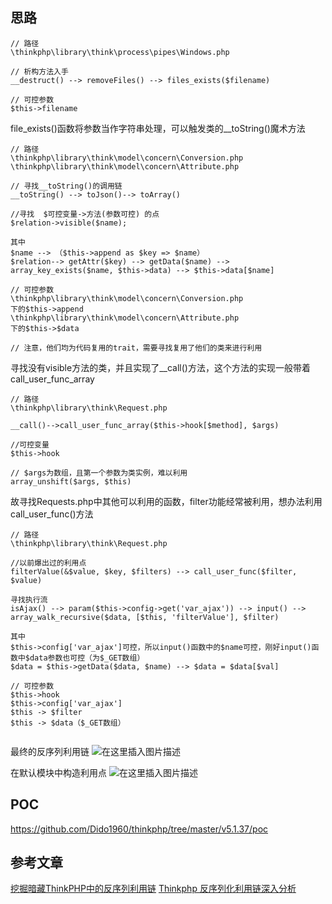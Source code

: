 ## 思路
```
// 路径
\thinkphp\library\think\process\pipes\Windows.php

// 析构方法入手
__destruct() --> removeFiles() --> files_exists($filename)

// 可控参数
$this->filename

```

file_exists()函数将参数当作字符串处理，可以触发类的__toString()魔术方法
```
// 路径
\thinkphp\library\think\model\concern\Conversion.php 
\thinkphp\library\think\model\concern\Attribute.php

// 寻找__toString()的调用链
__toString() --> toJson()--> toArray()

//寻找  $可控变量->方法(参数可控) 的点
$relation->visible($name);

其中
$name --> （$this->append as $key => $name）
$relation--> getAttr($key) --> getData($name) --> array_key_exists($name, $this->data) --> $this->data[$name]

// 可控参数 
\thinkphp\library\think\model\concern\Conversion.php
下的$this->append 
\thinkphp\library\think\model\concern\Attribute.php
下的$this->$data

// 注意，他们均为代码复用的trait，需要寻找复用了他们的类来进行利用
```

寻找没有visible方法的类，并且实现了__call()方法，这个方法的实现一般带着call_user_func_array

```
// 路径
\thinkphp\library\think\Request.php

__call()-->call_user_func_array($this->hook[$method], $args) 

//可控变量
$this->hook

// $args为数组，且第一个参数为类实例，难以利用
array_unshift($args, $this)
```

故寻找Requests.php中其他可以利用的函数，filter功能经常被利用，想办法利用call_user_func()方法

```
// 路径
\thinkphp\library\think\Request.php

//以前爆出过的利用点
filterValue(&$value, $key, $filters) --> call_user_func($filter, $value)

寻找执行流
isAjax() --> param($this->config->get('var_ajax')) --> input() --> array_walk_recursive($data, [$this, 'filterValue'], $filter)

其中
$this->config['var_ajax']可控，所以input()函数中的$name可控，刚好input()函数中$data参数也可控（为$_GET数组）
$data = $this->getData($data, $name) --> $data = $data[$val]
 
// 可控参数
$this->hook
$this->config['var_ajax']
$this -> $filter
$this -> $data（$_GET数组）
 
```

最终的反序列利用链
![在这里插入图片描述](https://img-blog.csdnimg.cn/2019092514002435.png?x-oss-process=image/watermark,type_ZmFuZ3poZW5naGVpdGk,shadow_10,text_aHR0cHM6Ly9ibG9nLmNzZG4ubmV0L3FxXzQxODA5ODk2,size_16,color_FFFFFF,t_70)

在默认模块中构造利用点
![在这里插入图片描述](https://img-blog.csdnimg.cn/20190925143232558.png?x-oss-process=image/watermark,type_ZmFuZ3poZW5naGVpdGk,shadow_10,text_aHR0cHM6Ly9ibG9nLmNzZG4ubmV0L3FxXzQxODA5ODk2,size_16,color_FFFFFF,t_70)

## POC
https://github.com/Dido1960/thinkphp/tree/master/v5.1.37/poc

## 参考文章
[挖掘暗藏ThinkPHP中的反序列利用链](https://blog.riskivy.com/%E6%8C%96%E6%8E%98%E6%9A%97%E8%97%8Fthinkphp%E4%B8%AD%E7%9A%84%E5%8F%8D%E5%BA%8F%E5%88%97%E5%88%A9%E7%94%A8%E9%93%BE/)
[Thinkphp 反序列化利用链深入分析](https://paper.seebug.org/1040/)

